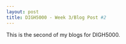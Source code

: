 ```yaml
---
layout: post
title: DIGH5000 - Week 3/Blog Post #2
---
```


This is the second of my blogs for DIGH5000.
